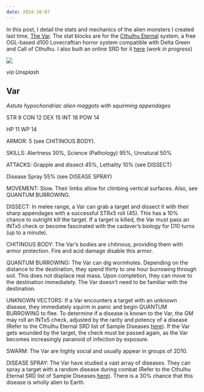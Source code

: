 ```yaml
---
date: 2024-10-07
---
```

In this post, I detail the stats and mechanics of the alien monsters I created last time, [The Var](https://storieswithdice.substack.com/p/lore24-october-10th-var-hypochrondriac-aliens?r=4j4b9m). The stat blocks are for the [Cthulhu Eternal](https://www.drivethrurpg.com/en/product/384110/cthulhu-eternal-modern-age-srd?affiliate_id=1026766) system, a free OGL-based d100 Lovecraftian horror system compatible with Delta Green and Call of Cthulhu. I also built an online SRD for it [here](https://storieswithdice.com/cthulhu_eternal_srd) (_work in progress_)


![](https://substackcdn.com/image/fetch/w_1456,c_limit,f_auto,q_auto:good,fl_progressive:steep/https%3A%2F%2Fsubstack-post-media.s3.amazonaws.com%2Fpublic%2Fimages%2F8cdae63f-fc82-4c12-b6ef-167be5f302e5_3000x1188.jpeg)

*via Unsplash*

## **Var**

_Astute hypochondriac alien maggots with squirming appendages_

STR 9 CON 12 DEX 15 INT 18 POW 14

HP 11 WP 14

ARMOR: 5 (see CHITINOUS BODY).

SKILLS: Alertness 30%, Science (Pathology) 95%, Unnatural 50%

ATTACKS: Grapple and dissect 45%, Lethality 10% (see DISSECT)

Disease Spray 55% (see DISEASE SPRAY)

MOVEMENT: Slow. Their limbs allow for climbing vertical surfaces. Also, see QUANTUM BURROWING.

DISSECT: In melee range, a Var can grab a target and dissect it with their sharp appendages with a successful STRx5 roll (45). This has a 10% chance to outright kill the target. If a target is killed, the Var must pass an INTx5 check or become fascinated with the cadaver’s biology for D10 turns (up to a minute).

CHITINOUS BODY: The Var’s bodies are chitinous, providing them with armor protection. Fire and acid damage disable this armor.

QUANTUM BURROWING: The Var can dig wormholes. Depending on the distance to the destination, they spend thirty to one hour burrowing through soil. This does not displace real mass. Upon completion, they can move to the destination immediately. The Var doesn’t need to be familiar with the destination.

UNKNOWN VECTORS: If a Var encounters a target with an unknown disease, they immediately squirm in panic and begin QUANTUM BURROWING to flee. To determine if a disease is known to the Var, the GM may roll an INTx5 check, adjusted by the rarity and potency of a disease (Refer to the Cthulhu Eternal SRD list of Sample Diseases [here](https://storieswithdice.com/cthulhu_eternal_srd/Part-4---Combat#other-threats)). If the Var gets wounded by the target, the check must be passed again, as the Var becomes increasingly paranoid of infection by exposure.

SWARM: The Var are highly social and usually appear in groups of 2D10.

DISEASE SPRAY: The Var have studied a vast array of diseases. They can spray a target with a random disease during combat (Refer to the Cthulhu Eternal SRD list of Sample Diseases [here](https://storieswithdice.com/cthulhu_eternal_srd/Part-4---Combat#other-threats)). There is a 30% chance that this disease is wholly alien to Earth.

